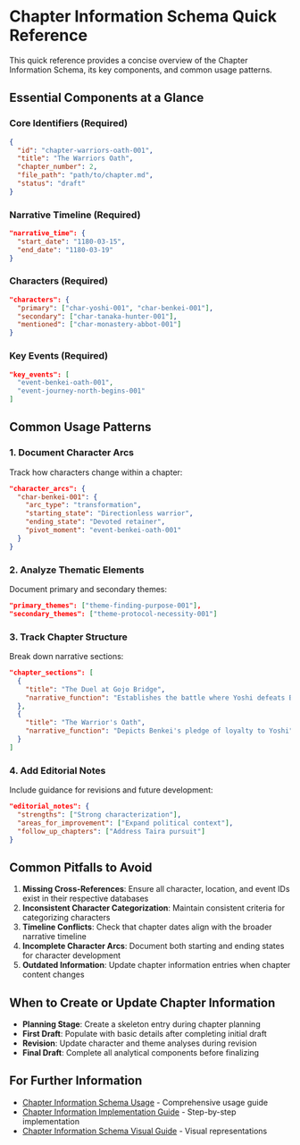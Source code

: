 # Chapter Information Schema Quick Reference

This quick reference provides a concise overview of the Chapter Information Schema, its key components, and common usage patterns.

## Essential Components at a Glance

### Core Identifiers (Required)
```json
{
  "id": "chapter-warriors-oath-001",
  "title": "The Warriors Oath",
  "chapter_number": 2,
  "file_path": "path/to/chapter.md",
  "status": "draft"
}
```

### Narrative Timeline (Required)
```json
"narrative_time": {
  "start_date": "1180-03-15",
  "end_date": "1180-03-19"
}
```

### Characters (Required)
```json
"characters": {
  "primary": ["char-yoshi-001", "char-benkei-001"],
  "secondary": ["char-tanaka-hunter-001"],
  "mentioned": ["char-monastery-abbot-001"]
}
```

### Key Events (Required)
```json
"key_events": [
  "event-benkei-oath-001",
  "event-journey-north-begins-001"
]
```

## Common Usage Patterns

### 1. Document Character Arcs
Track how characters change within a chapter:
```json
"character_arcs": {
  "char-benkei-001": {
    "arc_type": "transformation",
    "starting_state": "Directionless warrior",
    "ending_state": "Devoted retainer",
    "pivot_moment": "event-benkei-oath-001"
  }
}
```

### 2. Analyze Thematic Elements
Document primary and secondary themes:
```json
"primary_themes": ["theme-finding-purpose-001"],
"secondary_themes": ["theme-protocol-necessity-001"]
```

### 3. Track Chapter Structure
Break down narrative sections:
```json
"chapter_sections": [
  {
    "title": "The Duel at Gojo Bridge",
    "narrative_function": "Establishes the battle where Yoshi defeats Benkei"
  },
  {
    "title": "The Warrior's Oath",
    "narrative_function": "Depicts Benkei's pledge of loyalty to Yoshi"
  }
]
```

### 4. Add Editorial Notes
Include guidance for revisions and future development:
```json
"editorial_notes": {
  "strengths": ["Strong characterization"],
  "areas_for_improvement": ["Expand political context"],
  "follow_up_chapters": ["Address Taira pursuit"]
}
```

## Common Pitfalls to Avoid

1. **Missing Cross-References**: Ensure all character, location, and event IDs exist in their respective databases
2. **Inconsistent Character Categorization**: Maintain consistent criteria for categorizing characters
3. **Timeline Conflicts**: Check that chapter dates align with the broader narrative timeline
4. **Incomplete Character Arcs**: Document both starting and ending states for character development
5. **Outdated Information**: Update chapter information entries when chapter content changes

## When to Create or Update Chapter Information

- **Planning Stage**: Create a skeleton entry during chapter planning
- **First Draft**: Populate with basic details after completing initial draft
- **Revision**: Update character and theme analyses during revision
- **Final Draft**: Complete all analytical components before finalizing

## For Further Information

- [Chapter Information Schema Usage](chapter_information_schema_usage.md) - Comprehensive usage guide
- [Chapter Information Implementation Guide](chapter_information_implementation_guide.md) - Step-by-step implementation
- [Chapter Information Schema Visual Guide](chapter_information_schema_visual_guide.md) - Visual representations
